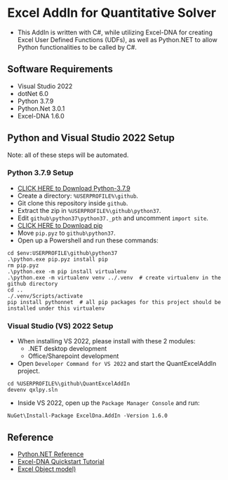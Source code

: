 # Excel AddIn for Quantitative Solver
* This AddIn is written with C#, while utilizing Excel-DNA for creating Excel User Defined Functions (UDFs), as well as Python.NET to allow Python functionalities to be called by C#.

## Software Requirements
* Visual Studio 2022
* dotNet 6.0
* Python 3.7.9
* Python.Net 3.0.1
* Excel-DNA 1.6.0

## Python and Visual Studio 2022 Setup
Note: all of these steps will be automated.
### Python 3.7.9 Setup
* [CLICK HERE to Download Python-3.7.9](https://www.python.org/ftp/python/3.7.9/python-3.7.9-embed-amd64.zip)
* Create a directory: `%USERPROFILE%\github`.
* Git clone this repository inside `github`.
* Extract the zip in `%USERPROFILE%\github\python37`.
* Edit `github\python37\python37._pth` and uncomment `import site`.
* [CLICK HERE to Download pip](https://bootstrap.pypa.io/pip/pip.pyz)
* Move `pip.pyz` to `github\python37`.
* Open up a Powershell and run these commands:
```
cd $env:USERPROFILE\github\python37
.\python.exe pip.pyz install pip
rm pip.pyz
.\python.exe -m pip install virtualenv
.\python.exe -m virtualenv venv ../.venv  # create virtualenv in the github directory
cd ..
./.venv/Scripts/activate
pip install pythonnet  # all pip packages for this project should be installed under this virtualenv
```
### Visual Studio (VS) 2022 Setup
* When installing VS 2022, please install with these 2 modules:
    * .NET desktop development
    * Office/Sharepoint development
* Open `Developer Command for VS 2022` and start the QuantExcelAddIn project.
```
cd %USERPROFILE%\github\QuantExcelAddIn
devenv qxlpy.sln
```
* Inside VS 2022, open up the `Package Manager Console` and run:
```
NuGet\Install-Package ExcelDna.AddIn -Version 1.6.0
```

## Reference
* [Python.NET Reference](https://pythonnet.github.io/pythonnet/reference.html#)
* [Excel-DNA Quickstart Tutorial](https://colinlegg.wordpress.com/2016/09/07/my-first-c-net-udf-using-excel-dna-and-visual-studio/)
* [Excel Object model)](https://learn.microsoft.com/en-us/office/vba/api/overview/excel/object-model)
